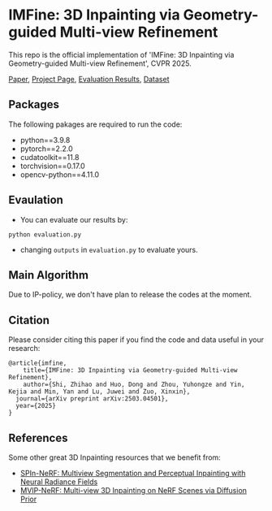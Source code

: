# IMFine: 3D Inpainting via Geometry-guided Multi-view Refinement

This repo is the official implementation of 'IMFine: 3D Inpainting via Geometry-guided Multi-view Refinement', CVPR 2025.

[Paper](https://arxiv.org/pdf/2503.04501), [Project Page](https://xinxinzuo2353.github.io/imfine/), [Evaluation Results](https://drive.google.com/file/d/1r5KytaSENNRIObyVbnDcAVAnhPHd7490/view?usp=drive_link), [Dataset](https://drive.google.com/file/d/1DLuk9KiHPhlK9QpJZthUmIhDQIZH_cOD/view?usp=drive_link)

## Packages
The following pakages are required to run the code:
* python==3.9.8
* pytorch==2.2.0
* cudatoolkit==11.8
* torchvision==0.17.0
* opencv-python==4.11.0


## Evaulation
* You can evaluate our results by:
```
python evaluation.py
```

* changing `outputs` in `evaluation.py` to evaluate yours.

## Main Algorithm
Due to IP-policy, we don't have plan to release the codes at the moment.

## Citation
Please consider citing this paper if you find the code and data useful in your research:
```
@article{imfine,
    title={IMFine: 3D Inpainting via Geometry-guided Multi-view Refinement}, 
    author={Shi, Zhihao and Huo, Dong and Zhou, Yuhongze and Yin, Kejia and Min, Yan and Lu, Juwei and Zuo, Xinxin},
  journal={arXiv preprint arXiv:2503.04501},
  year={2025}
}
```


## References
Some other great 3D Inpainting resources that we benefit from:
* [SPIn-NeRF: Multiview Segmentation and Perceptual Inpainting with Neural Radiance Fields](https://arxiv.org/abs/2211.12254)
* [MVIP-NeRF: Multi-view 3D Inpainting on NeRF Scenes via Diffusion Prior](https://arxiv.org/abs/2405.02859)
